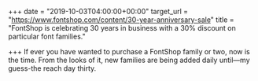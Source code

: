 +++
date = "2019-10-03T04:00:00+00:00"
target_url = "https://www.fontshop.com/content/30-year-anniversary-sale"
title = "FontShop is celebrating 30 years in business with a 30% discount on particular font families."

+++
If ever you have wanted to purchase a FontShop family or two, now is the time. From the looks of it, new families are being added daily until—my guess-the reach day thirty.